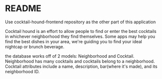 # README

Use cocktail-hound-frontend repository as the other part of this application

Cocktail hound is an effort to allow people to find or enter the best cocktails in whichever neighborhood they find themselves. Some apps may help you find the best dishes in your area, we're guiding you to find your ideal nightcap or brunch beverage. 

the database works off of 2 models: Neighborhood and Cocktail. Neighborhood has many cocktails and cocktails belong to a neighborhood. Cocktail attributes include a name, description, bar(where it's made), and its neighborhood ID. 

